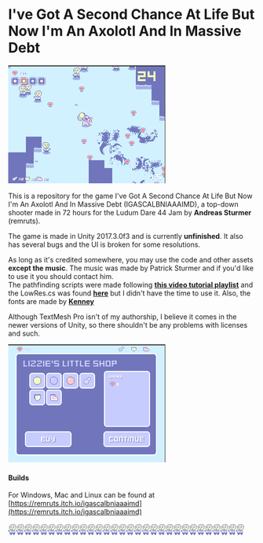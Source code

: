 # I've Got A Second Chance At Life But Now I'm An Axolotl And In Massive Debt

![](gifs/gameplay2.gif)

This is a repository for the game I've Got A Second Chance At Life But Now I'm An Axolotl And In Massive Debt (IGASCALBNIAAAIMD), a top-down shooter made in 72 hours for the Ludum Dare 44 Jam by **Andreas Sturmer** (remruts).

The game is made in Unity 2017.3.0f3 and is currently **unfinished**. It also has several bugs and the UI is broken for some resolutions.

As long as it's credited somewhere, you may use the code and other assets **except the music**. The music was made by Patrick Sturmer and if you'd like to use it you should contact him.  
The pathfinding scripts were made following **[this video tutorial playlist](https://www.youtube.com/watch?v=-L-WgKMFuhE&list=PLFt_AvWsXl0cq5Umv3pMC9SPnKjfp9eGW)** and the LowRes.cs was found  **[here](https://answers.unity.com/questions/1459816/setting-unity-to-run-at-fullscreen-320240-resoluti.html)** but I didn't have the time to use it. Also, the fonts are made by **[Kenney](https://kenney.nl/assets)**

Although TextMesh Pro isn't of my authorship, I believe it comes in the newer versions of Unity, so there shouldn't be any problems with licenses and such.

![](gifs/shop.gif)

#### Builds
For Windows, Mac and Linux can be found at [https://remruts.itch.io/igascalbniaaaimd](https://remruts.itch.io/igascalbniaaaimd)

![](gifs/zombie_walk.gif)![](gifs/zombie_walk.gif)![](gifs/zombie_walk.gif)![](gifs/zombie_walk.gif)![](gifs/zombie_walk.gif)![](gifs/zombie_walk.gif)![](gifs/zombie_walk.gif)![](gifs/zombie_walk.gif)![](gifs/zombie_walk.gif)![](gifs/zombie_walk.gif)![](gifs/zombie_walk.gif)![](gifs/zombie_walk.gif)![](gifs/zombie_walk.gif)![](gifs/zombie_walk.gif)![](gifs/zombie_walk.gif)![](gifs/zombie_walk.gif)![](gifs/zombie_walk.gif)![](gifs/zombie_walk.gif)![](gifs/zombie_walk.gif)![](gifs/zombie_walk.gif)![](gifs/zombie_walk.gif)![](gifs/zombie_walk.gif)![](gifs/zombie_walk.gif)![](gifs/zombie_walk.gif)![](gifs/zombie_walk.gif)![](gifs/zombie_walk.gif)![](gifs/zombie_walk.gif)![](gifs/zombie_walk.gif)![](gifs/zombie_walk.gif)![](gifs/zombie_walk.gif)
